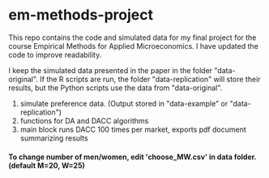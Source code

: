 # em-methods-project
This repo contains the code and simulated data for my final project for the course Empirical Methods for Applied Microeconomics.
I have updated the code to improve readability.

I keep the simulated data presented in the paper in the folder "data-original". If the R scripts are run, the folder
	"data-replication" will store their results, but the Python scripts use the data from "data-original".

1. simulate preference data. (Output stored in "data-example" or "data-replication")
2. functions for DA and DACC algorithms
3. main block runs DACC 100 times per market, exports pdf document summarizing results

#### To change number of men/women, edit 'choose_MW.csv' in data folder. (default M=20, W=25)
